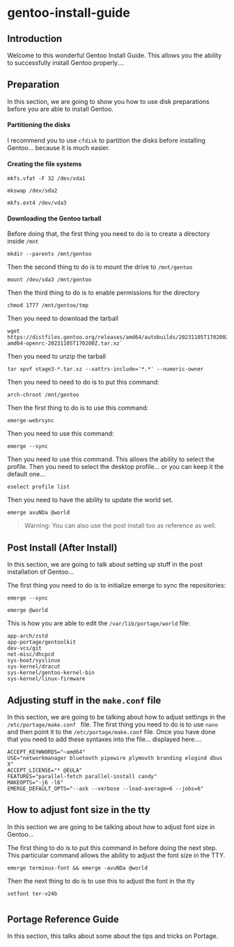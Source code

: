 # gentoo-install-guide

## Introduction

Welcome to this wonderful Gentoo Install Guide. This allows you the ability 
to successfully install Gentoo properly....

## Preparation

In this section, we are going to show you how to use disk preparations before you are able to install Gentoo.

#### Partitioning the disks

I recommend you to use `cfdisk` to partition the disks before installing Gentoo... because it is much easier. 

#### Creating the file systems

```shell
mkfs.vfat -F 32 /dev/vda1
```

```shell
mkswap /dev/sda2
```

```shell
mkfs.ext4 /dev/vda3
```

#### Downloading the Gentoo tarball

Before doing that, the first thing you need to do  is to create a directory inside `/mnt`

`mkdir --parents /mnt/gentoo`

Then the second thing to do is to mount the drive to `/mnt/gentoo`

`mount /dev/sda3 /mnt/gentoo`

Then the third thing to do is to enable permissions for the directory

`chmod 1777 /mnt/gentoo/tmp`

Then you need to download the tarball

```shell
wget https://distfiles.gentoo.org/releases/amd64/autobuilds/20231105T170200Z/stage3-amd64-openrc-20231105T170200Z.tar.xz`
```

Then you need to unzip the tarball

```shell
tar xpvf stage3-*.tar.xz --xattrs-include='*.*' --numeric-owner
```

Then you need to need to do is to put this command: 

```shell
arch-chroot /mnt/gentoo
```

Then the first thing to do is to use this command:

```shell
emerge-webrsync
```

Then you need to use this command: 

```shell
emerge --sync
```

Then you need to use this command. This allows the ability to select the profile. Then you need to select the desktop profile... or you can keep it the default one...

```shell
eselect profile list 
```

Then you need to have the ability to update the world set.

```shell
emerge avuNDa @world
```

> Warning: You can also use the post install too as reference as well. 

## Post Install (After Install)

In this section, we are going to talk about setting up stuff in the post installation of Gentoo...

The first thing you need to do is to initialize emerge to sync the repositories: 

```shell
emerge --sync
```

```shell
emerge @world
```

This is how you are able to edit the `/var/lib/portage/world` file: 

```shell
app-arch/zstd
app-portage/gentoolkit
dev-vcs/git
net-misc/dhcpcd
sys-boot/syslinux
sys-kernel/dracut
sys-kernel/gentoo-kernel-bin
sys-kernel/linux-firmware
```

## Adjusting stuff in the `make.conf` file

In this section, we are going to be talking about how to adjust settings in the `/etc/portage/make.conf ` file. The first thing you need to do is to use `nano` and then point it to the `/etc/portage/make.conf` file. Once you have done that you need to add these syntaxes into the file... displayed here....

```shell
ACCEPT_KEYWWORDS="~amd64"
USE="networkmanager bluetooth pipewire plymouth branding elogind dbus X"
ACCEPT_LICENSE="* @EULA"
FEATURES="parallel-fetch parallel-install candy"
MAKEOPTS="-j6 -l6"
EMERGE_DEFAULT_OPTS="--ask --verbose --load-average=6 --jobs=6"
```

## How to adjust font size in the tty

In this section we are going to be talking about how to adjust font size in Gentoo...

The first thing to do is to put this command in before doing the next step. This particular command allows the ability to adjust the font size in the TTY.  

```shell
emerge terminus-font && emerge -avuNDa @world
```

Then the next thing to do is to use this to adjust the font in the tty

```shell
setfont ter-v24b
```

# 

## Portage Reference Guide

In this section, this talks about some about the tips and tricks on Portage.
